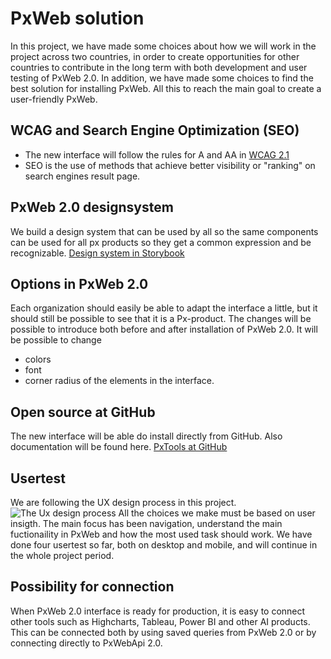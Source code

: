 # PxWeb solution
In this project, we have made some choices about how we will work in the project across two countries, in order to create opportunities for other countries to contribute in the long term with both development and user testing of PxWeb 2.0. In addition, we have made some choices to find the best solution for installing PxWeb. All this to reach the main goal to create a user-friendly PxWeb.
## WCAG and Search Engine Optimization (SEO)
- The new interface will follow the rules for A and AA in [WCAG 2.1](https://www.w3.org/TR/WCAG21/)
- SEO is the use of methods that achieve better visibility or "ranking" on search engines result page.
## PxWeb 2.0 designsystem
We build a design system that can be used by all so the same components can be used for all px products so they get a common expression and be recognizable. 
[Design system in Storybook](https://pxweb2.pages.dev/storybook/)
## Options in PxWeb 2.0
Each organization should easily be able to adapt the interface a little, but it should still be possible to see that it is a Px-product. 
The changes will be possible to introduce both before and after installation of PxWeb 2.0.
It will be possible to change
- colors
- font
- corner radius of the elements in the interface.
## Open source at GitHub
The new interface will be able do install directly from GitHub. Also documentation will be found here. 
[PxTools at GitHub](https://www.pxtools.net/documentation/overview/)
## Usertest
We are following the UX design process in this project.
![The Ux design process](https://github.com/PxTools/PxWeb2/assets/81364833/8534bfdb-1d0c-49ef-8f2b-5b59357a37bf)
All the choices we make must be based on user insigth. 
The main focus has been navigation, understand the main fuctionaility in PxWeb and how the most used task should work.
We have done four usertest so far, both on desktop and mobile, and will continue in the whole project period. 
## Possibility for connection
When PxWeb 2.0 interface is ready for production, it is easy to connect other tools such as Highcharts, Tableau, Power BI and other AI products. This can be connected both by using saved queries from PxWeb 2.0 or by connecting directly to PxWebApi 2.0.
